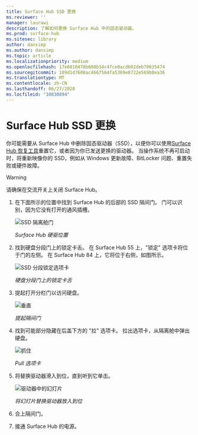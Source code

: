 ```yaml
---
title: Surface Hub SSD 更换
ms.reviewer: ''
manager: laurawi
description: 了解如何更换 Surface Hub 中的固态驱动器。
ms.prod: surface-hub
ms.sitesec: library
author: dansimp
ms.author: dansimp
ms.topic: article
ms.localizationpriority: medium
ms.openlocfilehash: 17e6018478b608b34c47ce0acd602deb70035474
ms.sourcegitcommit: 109d1d7608ac4667564fa5369e8722e569b8ea36
ms.translationtype: MT
ms.contentlocale: zh-CN
ms.lasthandoff: 06/27/2020
ms.locfileid: "10830894"
---
```

# Surface Hub SSD 更换

你可能需要从 Surface Hub 中删除固态驱动器（SSD），以便你可以使用[Surface Hub 恢复工具](surface-hub-recovery-tool.md)重置它，或者因为你已发送更换的驱动器。 当操作系统不再可启动时，将重新映像你的 SSD，例如从 Windows 更新故障、BitLocker 问题、重置失败或硬件故障。 


>[!WARNING]
>请确保在交流开关上关闭 Surface Hub。

1. 在下面所示的位置中找到 Surface Hub 的后部的 SSD 隔间门。 门可以识别，因为它没有打开的通风插槽。

    ![SSD 隔离舱门](images/ssd-location.png)

    *Surface Hub 硬驱位置*

2. 找到硬盘分段门上的锁定卡舌。 在 Surface Hub 55 上，"锁定" 选项卡将位于门的左侧。 在 Surface Hub 84 上，它将位于右侧，如图所示。

    ![SSD 分段锁定选项卡](images/ssd-lock-tab.png)

    *硬盘分段门上的锁定卡舌*

3. 提起打开分栏门以访问硬盘。

    ![垂直](images/ssd-lift-door.png)

    *提起隔间门*

4. 找到可能部分隐藏在后盖下方的 "拉" 选项卡。 拉出选项卡，从隔离舱中弹出硬盘。

    ![抓住](images/ssd-pull-tab.png)

    *Pull 选项卡*

5. 将替换驱动器滑入到位，直到听到它单击。

    ![驱动器中的幻灯片](images/ssd-click.png)
    
    *将幻灯片替换驱动器放入到位*

6. 合上隔间门。

7. 接通 Surface Hub 的电源。
